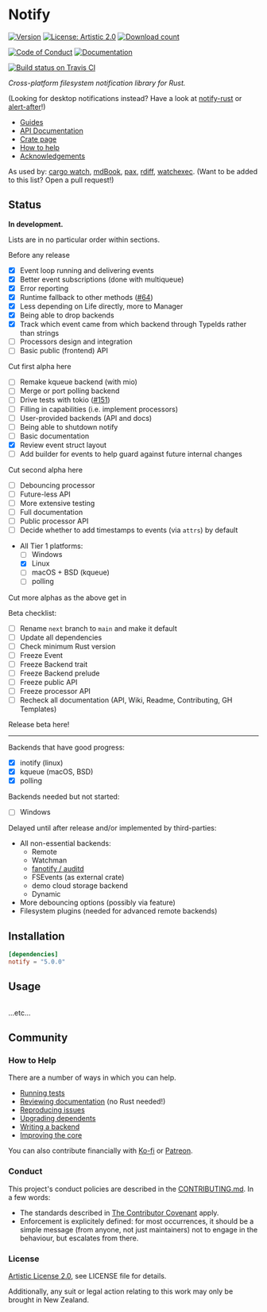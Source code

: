# Notify

[![Version](https://flat.badgen.net/crates/v/notify)][crate]
[![License: Artistic 2.0](https://flat.badgen.net/badge/license/Artistic%202.0/purple)][artistic]
[![Download count](https://flat.badgen.net/crates/d/notify)][crate]

[![Code of Conduct](https://flat.badgen.net/badge/contributor/covenant/5e0d73)](#conduct)
[![Documentation](https://flat.badgen.net/badge/documentation/docs.rs/df3600)][docs]

[![Build status on Travis CI](https://flat.badgen.net/travis/passcod/notify/next)][build]

_Cross-platform filesystem notification library for Rust._

(Looking for desktop notifications instead? Have a look at [notify-rust] or
[alert-after]!)

- [Guides](https://github.com/passcod/notify/wiki/Guides)
- [API Documentation][docs]
- [Crate page][crate]
- [How to help](#how-to-help)
- [Acknowledgements](./ACKNOWLEDGEMENTS.md)

As used by: [cargo watch], [mdBook], [pax], [rdiff], [watchexec].
(Want to be added to this list? Open a pull request!)

[alert-after]: https://github.com/frewsxcv/alert-after
[build]: https://travis-ci.org/passcod/notify
[cargo watch]: https://github.com/passcod/cargo-watch
[artistic]: ./LICENSE
[crate]: https://crates.io/crates/notify
[docs]: https://docs.rs/notify
[mdBook]: https://github.com/rust-lang-nursery/mdBook
[notify-rust]: https://github.com/hoodie/notify-rust
[pax]: https://pax.js.org/
[rdiff]: https://github.com/dyule/rdiff
[watchexec]: https://github.com/mattgreen/watchexec


## Status

**In development.**

Lists are in no particular order within sections.

Before any release

- [x] Event loop running and delivering events
- [x] Better event subscriptions (done with multiqueue)
- [x] Error reporting
- [x] Runtime fallback to other methods ([#64](https://github.com/passcod/notify/issues/64))
- [x] Less depending on Life directly, more to Manager
- [x] Being able to drop backends
- [x] Track which event came from which backend through TypeIds rather than strings
- [ ] Processors design and integration
- [ ] Basic public (frontend) API

Cut first alpha here

- [ ] Remake kqueue backend (with mio)
- [ ] Merge or port polling backend
- [ ] Drive tests with tokio ([#151](https://github.com/passcod/notify/issues/151))
- [ ] Filling in capabilities (i.e. implement processors)
- [ ] User-provided backends (API and docs)
- [ ] Being able to shutdown notify
- [ ] Basic documentation
- [x] Review event struct layout
- [ ] Add builder for events to help guard against future internal changes

Cut second alpha here

- [ ] Debouncing processor
- [ ] Future-less API
- [ ] More extensive testing
- [ ] Full documentation
- [ ] Public processor API
- [ ] Decide whether to add timestamps to events (via `attrs`) by default
- All Tier 1 platforms:
  - [ ] Windows
  - [x] Linux
  - [ ] macOS + BSD (kqueue)
  - [ ] polling

Cut more alphas as the above get in

Beta checklist:

- [ ] Rename `next` branch to `main` and make it default
- [ ] Update all dependencies
- [ ] Check minimum Rust version
- [ ] Freeze Event
- [ ] Freeze Backend trait
- [ ] Freeze Backend prelude
- [ ] Freeze public API
- [ ] Freeze processor API
- [ ] Recheck all documentation (API, Wiki, Readme, Contributing, GH Templates)

Release beta here!

--------------------------------------------------

Backends that have good progress:

- [x] inotify (linux)
- [x] kqueue (macOS, BSD)
- [x] polling

Backends needed but not started:

- [ ] Windows

Delayed until after release and/or implemented by third-parties:

- All non-essential backends:
  - Remote
  - Watchman
  - [fanotify / auditd](https://github.com/passcod/notify/issues/161)
  - FSEvents (as external crate)
  - demo cloud storage backend
  - Dynamic
- More debouncing options (possibly via feature)
- Filesystem plugins (needed for advanced remote backends)

## Installation

```toml
[dependencies]
notify = "5.0.0"
```

## Usage

```rust
```

...etc...

## Community

### How to Help

There are a number of ways in which you can help.

- [Running tests](CONTRIBUTING.md#running-tests)
- [Reviewing documentation](CONTRIBUTING.md#reviewing-documentation) (no Rust needed!)
- [Reproducing issues](CONTRIBUTING.md#reproducing-issues)
- [Upgrading dependents](CONTRIBUTING.md#upgrading-dependents)
- [Writing a backend](CONTRIBUTING.md#writing-a-backend)
- [Improving the core](CONTRIBUTING.md#improving-the-core)

You can also contribute financially with [Ko-fi] or [Patreon].

[Ko-fi]: https://ko-fi.com/passcod
[Patreon]: https://www.patreon.com/passcod

### Conduct

This project's conduct policies are described in the
[CONTRIBUTING.md](CONTRIBUTING.md#conduct). In a few words:

- The standards described in [The Contributor Covenant] apply.
- Enforcement is explicitely defined: for most occurrences, it should be a
  simple message (from anyone, not just maintainers) not to engage in the
  behaviour, but escalates from there.

[The Contributor Covenant]: https://www.contributor-covenant.org/version/1/4/code-of-conduct

### License

[Artistic License 2.0](./LICENSE), see LICENSE file for details.

Additionally, any suit or legal action relating to this work may only be
brought in New Zealand.
